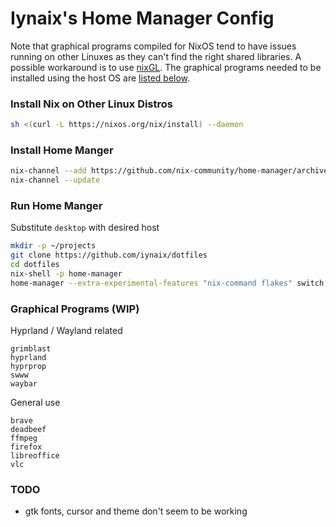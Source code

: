 # Iynaix's Home Manager Config

Note that graphical programs compiled for NixOS tend to have issues running on other Linuxes as they can't find the right shared libraries. A possible workaround is to use [nixGL](https://github.com/guibou/nixGL). The graphical programs needed to be installed using the host OS are [listed below](#graphical-programs-wip).

### Install Nix on Other Linux Distros

```sh
sh <(curl -L https://nixos.org/nix/install) --daemon
```

### Install Home Manger

```sh
nix-channel --add https://github.com/nix-community/home-manager/archive/master.tar.gz home-manager
nix-channel --update
```

### Run Home Manger

Substitute `desktop` with desired host

```sh
mkdir -p ~/projects
git clone https://github.com/iynaix/dotfiles
cd dotfiles
nix-shell -p home-manager
home-manager --extra-experimental-features "nix-command flakes" switch --flake ".#desktop"
```

### Graphical Programs (WIP)

Hyprland / Wayland related
```
grimblast
hyprland
hyprprop
swww
waybar
```

General use
```
brave
deadbeef
ffmpeg
firefox
libreoffice
vlc
```

### TODO
- gtk fonts, cursor and theme don't seem to be working